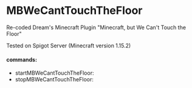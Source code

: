# MBWeCantTouchTheFloor
Re-coded Dream's Minecraft Plugin "Minecraft, but We Can't Touch the Floor"

Tested on Spigot Server (Minecraft version 1.15.2)

#### commands:
- startMBWeCantTouchTheFloor:
- stopMBWeCantTouchTheFloor:

